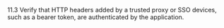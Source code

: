 11.3 Verify that HTTP headers added by a trusted proxy or SSO devices, such as a bearer token, are authenticated by the application.